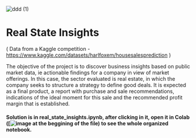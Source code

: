 ![ddd (1)](https://user-images.githubusercontent.com/81658694/159160626-adcbf7e6-98ea-404d-a1fb-5ade1d45012d.png)

# Real State Insights

( Data from a Kaggle competition - https://www.kaggle.com/datasets/harlfoxem/housesalesprediction )

The objective of the project is to discover business insights based on public market data, ie actionable findings for a company in view of market offerings. In this case, the sector evaluated is real estate, in which the company seeks to structure a strategy to define good deals. It is expected as a final product, a report with purchase and sale recommendations, indications of the ideal moment for this sale and the recommended profit margin that is established.

#### Solution is in real_state_insights.ipynb, after clicking in it, open it in Colab ([![image](https://user-images.githubusercontent.com/81658694/159161009-5fe40123-3a30-490e-ae72-d39ea2385878.png]) at the beggining of the file) to see the whole organized notebook.


